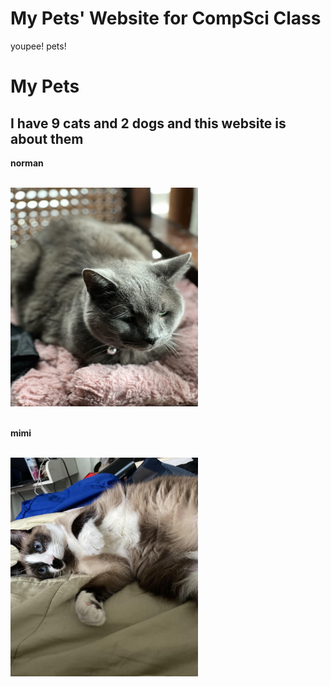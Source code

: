 # My Pets' Website for CompSci Class
youpee! pets!
<html>
<h1>My Pets</h1>
<h2>I have 9 cats and 2 dogs and this website is about them</h2>
<body>
  <div>
    <p><strong>norman</strong><br><br></p>
    <img src="norman.jpeg" width="300" height="350"/><br><br>
    <p><strong>mimi</strong><br><br></p>
    <img src="mimi.jpeg" width="300" height="350"
  </div>
</body>
</html>
